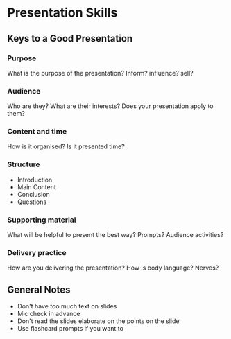 # Presentation Skills

## Keys to a Good Presentation

### Purpose

What is the purpose of the presentation? Inform? influence? sell?

### Audience

Who are they? What are their interests? Does your presentation apply to them?

### Content and time

How is it organised? Is it presented time?

### Structure

* Introduction
* Main Content
* Conclusion
* Questions

### Supporting material

What will be helpful to present the best way? Prompts? Audience activities? 

### Delivery practice

How are you delivering the presentation? How is body language? Nerves?

## General Notes

* Don't have too much text on slides
* Mic check in advance
* Don't read the slides elaborate on the points on the slide
* Use flashcard prompts if you want to


